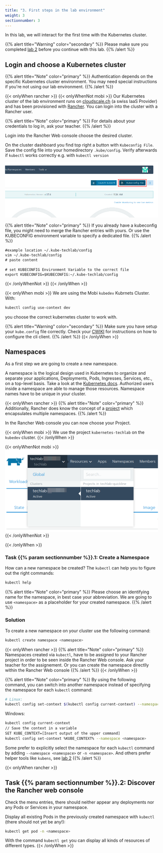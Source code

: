 ```yaml
---
title: "3. First steps in the lab environment"
weight: 3
sectionnumber: 3
---
```



In this lab, we will interact for the first time with the Kubernetes cluster.

{{% alert title="Warning" color="secondary" %}}
Please make sure you completed [lab 2](../02.0/) before you continue with this lab.
{{% /alert %}}


## Login and choose a Kubernetes cluster

{{% alert title="Note" color="primary" %}}
Authentication depends on the specific Kubernetes cluster environment. You may need special instructions if you're not
using our lab environment.
{{% /alert %}}

{{< onlyWhen rancher >}}
{{< onlyWhenNot mobi >}}
Our Kubernetes cluster of the lab environment runs on [cloudscale.ch](https://cloudscale.ch) (a swiss IaaS Provider) and has been provisioned with [Rancher](https://rancher.com/). You can login into the cluster with a Rancher user.

{{% alert title="Note" color="primary" %}}
For details about your credentials to log in, ask your teacher.
{{% /alert %}}

Login into the Rancher Web console choose the desired cluster.

On the cluster dashboard you find top right a button with `Kubeconfig File`. Save the config file into your homedirectory `.kube/config`. Verify afterwards if `kubectl` works correctly e.g. with `kubectl version`

![Download Kubeconfig File](kubectlconfigfilebutton.png)

{{% alert title="Note" color="primary" %}}
If you already have a kubeconfig file, you might need to merge the Rancher entries with yours. Or use the KUBECONFIG environment variable to specify a dedicated file.
{{% /alert %}}

```
#example location ~/.kube-techlab/config
vim ~/.kube-techlab/config
# paste content

# set KUBECONFIG Environment Variable to the correct file
export KUBECONFIG=$KUBECONFIG:~/.kube-techlab/config
```

{{< /onlyWhenNot >}}
{{< /onlyWhen >}}

{{< onlyWhen mobi >}}
We are using the Mobi `kubedev` Kubrnets Cluster. With:

```bash
kubectl config use-context dev
```

you choose the correct kubernetes cluster to work with.

{{% alert title="Warning" color="secondary" %}}
Make sure you have setup your `kube.config` file correctly. Check your [CWIKI](https://cwiki.mobicorp.ch/confluence/display/ITContSol/Set+up+Kubectl) for instructions on how to configure the cli client.
{{% /alert %}}
{{< /onlyWhen >}}


## Namespaces

As a first step we are going to create a new namespace.

A namespace is the logical design used in Kubernetes to organize and separate your applications, Deployments, Pods, Ingresses, Services, etc., on a top-level basis. Take a look at the [Kubernetes docs](https://kubernetes.io/docs/concepts/overview/working-with-objects/namespaces/). Authorized users inside a namespace are able to manage those resources. Namespace names have to be unique in your cluster.

{{< onlyWhen rancher >}}
{{% alert title="Note" color="primary" %}}
Additionally, Rancher does know the concept of a [project](https://rancher.com/docs/rancher/v2.x/en/cluster-admin/projects-and-namespaces/) which encapsulates multiple namespaces.
{{% /alert %}}

In the Rancher Web console you can now choose your Project.

{{< onlyWhen mobi >}}
We use the project `kubernetes-techlab` on the `kubedev` cluster.
{{< /onlyWhen >}}

{{< onlyWhenNot mobi >}}
![Rancher Project](chooseproject.png)
{{< /onlyWhenNot >}}

{{< /onlyWhen >}}


### Task {{% param sectionnumber %}}.1: Create a Namespace

How can a new namespace be created? The `kubectl` can help you to figure out the right commands:

```bash
kubectl help
```

{{% alert title="Note" color="primary" %}}
Please choose an identifying name for the namespace, in best case your abbreviation. We are going to use `<namespace>` as a placeholder for your created namespace.
{{% /alert %}}


### Solution

To create a new namespace on your cluster use the following command:

```bash
kubectl create namespace <namespace>
```

{{< onlyWhen rancher >}}
{{% alert title="Note" color="primary" %}}
Namespaces created via `kubectl`, have to be assigned to your Rancher project in order to be seen inside the Rancher Web console. Ask your teacher for the assignement. Or you can create the namespace directlly within the Rancher Web console
{{% /alert %}}
{{< /onlyWhen >}}


{{% alert title="Note" color="primary" %}}
By using the following command, you can switch into another namespace instead of specifying the namespace for each `kubectl` command:

```bash
# Linux:
kubectl config set-context $(kubectl config current-context) --namespace <namespace>
```

Windows:

```bash
kubectl config current-context
// Save the context in a variable
SET KUBE_CONTEXT=[Insert output of the upper command]
kubectl config set-context %KUBE_CONTEXT% --namespace <namespace>
```

Some prefer to explicitly select the namespace for each `kubectl` command by adding `--namespace <namespace>`
or `-n <namespace>`. And others prefer helper tools like `kubens`, see [lab 2](../02.0)
{{% /alert %}}


{{< onlyWhen rancher >}}


## Task {{% param sectionnumber %}}.2: Discover the Rancher web console

Check the menu entries, there should neither appear any deployments nor any Pods or Services in your namespace.

Display all existing Pods in the previously created namespace with `kubectl`  (there should not yet be any!):

```bash
kubectl get pod -n <namespace>
```

With the command `kubectl get` you can display all kinds of resources of different types.
{{< /onlyWhen >}}
